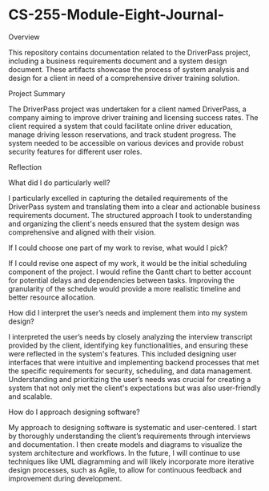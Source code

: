 # CS-255-Module-Eight-Journal-
Overview

This repository contains documentation related to the DriverPass project, including a business requirements document and a system design document. These artifacts showcase the process of system analysis and design for a client in need of a comprehensive driver training solution.

Project Summary

The DriverPass project was undertaken for a client named DriverPass, a company aiming to improve driver training and licensing success rates. The client required a system that could facilitate online driver education, manage driving lesson reservations, and track student progress. The system needed to be accessible on various devices and provide robust security features for different user roles.

Reflection

What did I do particularly well?

I particularly excelled in capturing the detailed requirements of the DriverPass system and translating them into a clear and actionable business requirements document. The structured approach I took to understanding and organizing the client's needs ensured that the system design was comprehensive and aligned with their vision.

If I could choose one part of my work to revise, what would I pick? 

If I could revise one aspect of my work, it would be the initial scheduling component of the project. I would refine the Gantt chart to better account for potential delays and dependencies between tasks. Improving the granularity of the schedule would provide a more realistic timeline and better resource allocation.

How did I interpret the user’s needs and implement them into my system design?

I interpreted the user’s needs by closely analyzing the interview transcript provided by the client, identifying key functionalities, and ensuring these were reflected in the system's features. This included designing user interfaces that were intuitive and implementing backend processes that met the specific requirements for security, scheduling, and data management. Understanding and prioritizing the user’s needs was crucial for creating a system that not only met the client's expectations but was also user-friendly and scalable.

How do I approach designing software?

My approach to designing software is systematic and user-centered. I start by thoroughly understanding the client’s requirements through interviews and documentation. I then create models and diagrams to visualize the system architecture and workflows. In the future, I will continue to use techniques like UML diagramming and will likely incorporate more iterative design processes, such as Agile, to allow for continuous feedback and improvement during development.
